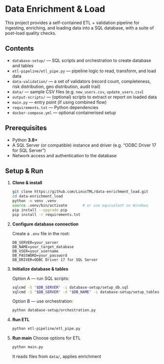 # Data Enrichment & Load

This project provides a self-contained ETL + validation pipeline for ingesting, enriching, and loading data into a SQL database, with a suite of post-load quality checks.

## Contents

- `database-setup/` — SQL scripts and orchestration to create database and tables  
- `etl-pipeline/etl_pipe.py` — pipeline logic to read, transform, and load data  
- `data-validation/` — a set of validators (record count, completeness, risk distribution, geo distribution, audit trail)  
- `data/` — sample CSV files (e.g. `new_users.csv`, `update_users.csv`)  
- `output-scripts/` — (optional) scripts to extract or report on loaded data  
- `main.py` — entry point (if using combined flow)  
- `requirements.txt` — Python dependencies  
- `docker-compose.yml` — optional containerised setup  

## Prerequisites

- Python **3.8+**  
- A SQL Server (or compatible) instance and driver (e.g. “ODBC Driver 17 for SQL Server”)  
- Network access and authentication to the database  

## Setup & Run

1. **Clone & install**

    ```bash
    git clone https://github.com/LinusTML/data-enrichment_load.git
    cd data-enrichment_load
    python -m venv .venv
    source .venv/bin/activate       # or use equivalent on Windows
    pip install --upgrade pip
    pip install -r requirements.txt
    ```

2. **Configure database connection**

    Create a `.env` file in the root:

    ```dotenv
    DB_SERVER=your_server
    DB_NAME=your_target_database
    DB_USER=your_username
    DB_PASSWORD=your_password
    DB_DRIVER=ODBC Driver 17 for SQL Server
    ```

3. **Initialize database & tables**

    Option A — run SQL scripts:

    ```bash
    sqlcmd -S "$DB_SERVER" -i database-setup/setup_db.sql
    sqlcmd -S "$DB_SERVER" -d "$DB_NAME" -i database-setup/setup_tables.sql
    ```

    Option B — use orchestration:

    ```bash
    python database-setup/orchestration.py
    ```

4. **Run ETL**

    ```bash
    python etl-pipeline/etl_pipe.py
    ```

5. **Run main**
    Choose options for ETL
    ```bash
    python main.py
    ```
   

    It reads files from `data/`, applies enrichment
